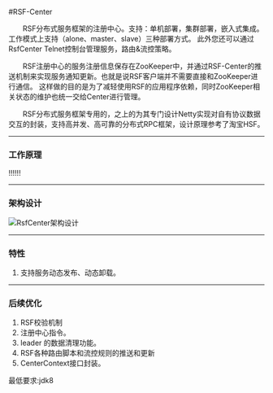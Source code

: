 ﻿#RSF-Center

&emsp;&emsp;RSF分布式服务框架的注册中心。支持：单机部署，集群部署，嵌入式集成。工作模式上支持（alone、master、slave）三种部署方式。
此外您还可以通过RsfCenter Telnet控制台管理服务，路由&流控策略。

&emsp;&emsp;RSF注册中心的服务注册信息保存在ZooKeeper中，并通过RSF-Center的推送机制来实现服务通知更新。也就是说RSF客户端并不需要直接和ZooKeeper进行通信。
这样做的目的是为了减轻使用RSF的应用程序依赖，同时ZooKeeper相关状态的维护也统一交给Center进行管理。

&emsp;&emsp;RSF分布式服务框架专用的，之上的为其专门设计Netty实现对自有协议数据交互的封装，支持高并发、高可靠的分布式RPC框架，设计原理参考了淘宝HSF。

----------
### 工作原理
!!!!!!

----------
### 架构设计
![RsfCenter架构设计](http://project.hasor.net/resources/005201_W9C1_1166271.jpg)

----------
### 特性
01. 支持服务动态发布、动态卸载。

----------
### 后续优化
1. RSF校验机制
4. 注册中心指令。
1. leader 的数据清理功能。
3. RSF各种路由脚本和流控规则的推送和更新
4. CenterContext接口封装。


最低要求:jdk8
